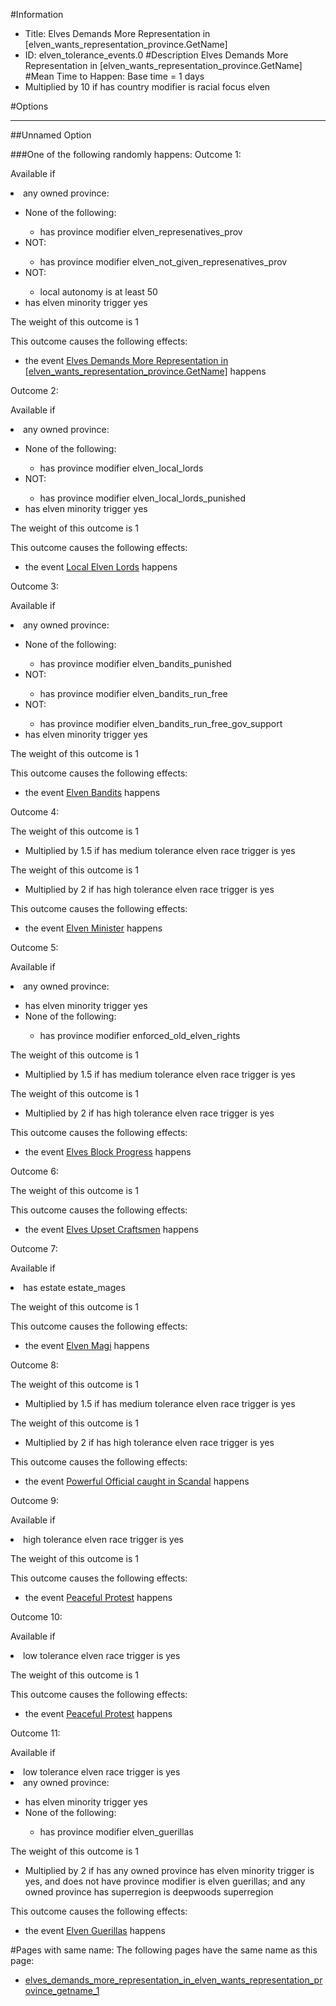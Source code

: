 #Information
 - Title: Elves Demands More Representation in [elven_wants_representation_province.GetName]
 - ID: elven_tolerance_events.0
#Description
Elves Demands More Representation in [elven_wants_representation_province.GetName]
#Mean Time to Happen:
Base time = 1 days
 - Multiplied by 10 if has country modifier is racial focus elven

#Options

___
##Unnamed Option

###One of the following randomly happens:
Outcome 1:

Available if <li>any owned province:</li><ul><li>None of the following:</li><ul><li>has province modifier elven_represenatives_prov</li></ul><li>NOT:</li><ul><li>has province modifier elven_not_given_represenatives_prov</li></ul><li>NOT:</li><ul><li>local autonomy is at least 50</li></ul><li>has elven minority trigger yes</li></ul>

The weight of this outcome is 1

This outcome causes the following effects:<ul><li>the event [Elves Demands More Representation in [elven_wants_representation_province.GetName]](../events/elves_demands_more_representation_in_elven_wants_representation_province_getname.md) happens</li></ul>
Outcome 2:

Available if <li>any owned province:</li><ul><li>None of the following:</li><ul><li>has province modifier elven_local_lords</li></ul><li>NOT:</li><ul><li>has province modifier elven_local_lords_punished</li></ul><li>has elven minority trigger yes</li></ul>

The weight of this outcome is 1

This outcome causes the following effects:<ul><li>the event [Local Elven Lords](../events/local_elven_lords.md) happens</li></ul>
Outcome 3:

Available if <li>any owned province:</li><ul><li>None of the following:</li><ul><li>has province modifier elven_bandits_punished</li></ul><li>NOT:</li><ul><li>has province modifier elven_bandits_run_free</li></ul><li>NOT:</li><ul><li>has province modifier elven_bandits_run_free_gov_support</li></ul><li>has elven minority trigger yes</li></ul>

The weight of this outcome is 1

This outcome causes the following effects:<ul><li>the event [Elven Bandits](../events/elven_bandits.md) happens</li></ul>
Outcome 4:

The weight of this outcome is 1   
 - Multiplied by 1.5 if has medium tolerance elven race trigger is yes

The weight of this outcome is 1   
 - Multiplied by 2 if has high tolerance elven race trigger is yes

This outcome causes the following effects:<ul><li>the event [Elven Minister](../events/elven_minister.md) happens</li></ul>
Outcome 5:

Available if <li>any owned province:</li><ul><li>has elven minority trigger yes</li><li>None of the following:</li><ul><li>has province modifier enforced_old_elven_rights</li></ul></ul>

The weight of this outcome is 1    
 - Multiplied by 1.5 if has medium tolerance elven race trigger is yes

The weight of this outcome is 1    
 - Multiplied by 2 if has high tolerance elven race trigger is yes

This outcome causes the following effects:<ul><li>the event [Elves Block Progress](../events/elves_block_progress.md) happens</li></ul>
Outcome 6:

The weight of this outcome is 1

This outcome causes the following effects:<ul><li>the event [Elves Upset Craftsmen](../events/elves_upset_craftsmen.md) happens</li></ul>
Outcome 7:

Available if <li>has estate estate_mages</li>

The weight of this outcome is 1

This outcome causes the following effects:<ul><li>the event [Elven Magi](../events/elven_magi.md) happens</li></ul>
Outcome 8:

The weight of this outcome is 1       
 - Multiplied by 1.5 if has medium tolerance elven race trigger is yes

The weight of this outcome is 1       
 - Multiplied by 2 if has high tolerance elven race trigger is yes

This outcome causes the following effects:<ul><li>the event [Powerful Official caught in Scandal](../events/powerful_official_caught_in_scandal.md) happens</li></ul>
Outcome 9:

Available if <li>high tolerance elven race trigger is yes</li>

The weight of this outcome is 1

This outcome causes the following effects:<ul><li>the event [Peaceful Protest](../events/peaceful_protest.md) happens</li></ul>
Outcome 10:

Available if <li>low tolerance elven race trigger is yes</li>

The weight of this outcome is 1

This outcome causes the following effects:<ul><li>the event [Peaceful Protest](../events/peaceful_protest.md) happens</li></ul>
Outcome 11:

Available if <li>low tolerance elven race trigger is yes</li><li>any owned province:</li><ul><li>has elven minority trigger yes</li><li>None of the following:</li><ul><li>has province modifier elven_guerillas</li></ul></ul>

The weight of this outcome is 1          
 - Multiplied by 2 if has any owned province has elven minority trigger is yes, and does not have province modifier is elven guerillas; and any owned province has superregion is deepwoods superregion

This outcome causes the following effects:<ul><li>the event [Elven Guerillas](../events/elven_guerillas.md) happens</li></ul>


#Pages with same name:
The following pages have the same name as this page:
 - [elves_demands_more_representation_in_elven_wants_representation_province_getname_1](elves_demands_more_representation_in_elven_wants_representation_province_getname_1.md)
